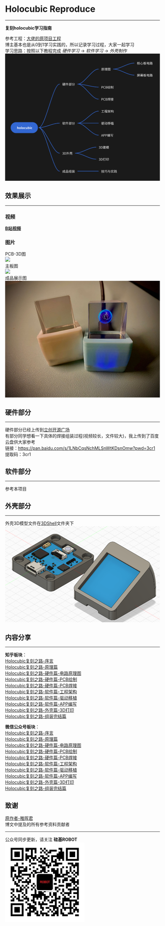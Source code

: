 # Holocubic Reproduce
---
**复刻holocubic学习指南**  

参考工程：[大佬的原项目工程](https://github.com/peng-zhihui/HoloCubic)  
博主基本也是从0到1学习实践的，所以记录学习过程，大家一起学习  
学习思路：按照以下教程完成 *硬件学习* -> *软件学习* -> *外壳制作*  
![](resources/学习路线图.png)

## 效果展示
---
### 视频
[**B站视频**](https://www.bilibili.com/video/BV1hN4y1h719/?share_source=copy_web&vd_source=aa112a1eb5d)  
### 图片
PCB-3D图  
![](resources/PCB-3D图.PNG)  
主板图  
![](resources/主板.jpg)  
成品展示图  
![](resources/成品展示.jpg)


## 硬件部分
---  
硬件部分已经上传到[立创开源广场](https://oshwhub.com/will.wan/holocubic)  
有部分同学想看一下具体的焊接组装过程(视频较长，文件较大)，我上传到了百度云盘供大家参考  
链接：https://pan.baidu.com/s/1LNbCqsNchMLSnWtKDsnOmw?pwd=3cr1   
提取码：3cr1   

## 软件部分
---
参考本项目

## 外壳部分
---
外壳3D模型文件在[3DShell](./3DShell)文件夹下  
![](resources/带电路板子3D模型.PNG)

## 内容分享
---
**知乎板块**：  
[Holocubic复刻之路-序言](https://zhuanlan.zhihu.com/p/667687467)  
[Holocubic复刻之路-原理篇](https://zhuanlan.zhihu.com/p/668107235)  
[Holocubic复刻之路-硬件篇-电路原理图](https://zhuanlan.zhihu.com/p/668943131)  
[Holocubic复刻之路-硬件篇-PCB绘制](https://zhuanlan.zhihu.com/p/669356547)  
[Holocubic复刻之路-硬件篇-PCB焊接](https://zhuanlan.zhihu.com/p/669744283)  
[Holocubic复刻之路-软件篇-工程架构](https://zhuanlan.zhihu.com/p/670184699)  
[Holocubic复刻之路-软件篇-驱动移植](https://zhuanlan.zhihu.com/p/670385330)  
[Holocubic复刻之路-软件篇-APP编写](https://zhuanlan.zhihu.com/p/670804613)  
[Holocubic复刻之路-外壳篇-3D打印](https://zhuanlan.zhihu.com/p/671441116)  
[Holocubic复刻之路-组装完结篇](https://zhuanlan.zhihu.com/p/672671669)  

**微信公众号板块**：  
[Holocubic复刻之路-序言](https://mp.weixin.qq.com/s/g9OoGMnk5hJdyEyZY1zoVg)  
[Holocubic复刻之路-原理篇](https://mp.weixin.qq.com/s/hCcCmEE-HVDEflkmTs4eXQ)  
[Holocubic复刻之路-硬件篇-电路原理图](https://mp.weixin.qq.com/s/9BZ2hZZiAkcib54U-MHgQA)  
[Holocubic复刻之路-硬件篇-PCB绘制](https://mp.weixin.qq.com/s/UG-cqXRy1sHwRkdve2HKiw)  
[Holocubic复刻之路-硬件篇-PCB焊接](https://mp.weixin.qq.com/s/iGqCdDKC1GpauwrAINV9UA)  
[Holocubic复刻之路-软件篇-工程架构](https://mp.weixin.qq.com/s/_jIpUm0_Vr3VP4WGBFgyiw)  
[Holocubic复刻之路-软件篇-驱动移植](https://mp.weixin.qq.com/s/LPaq20nl86-nybf8BDHKPg)  
[Holocubic复刻之路-软件篇-APP编写](https://mp.weixin.qq.com/s/clkCv0ckISnppMRNjqzFOA)  
[Holocubic复刻之路-外壳篇-3D打印](https://mp.weixin.qq.com/s/eF_fNTJvMFr8hR-gaSXPrQ)  
[Holocubic复刻之路-组装完结篇](https://mp.weixin.qq.com/s/OH6-Obgg1hRzLUqWNXFC6w)  


## 致谢
[原作者-稚晖君](https://github.com/peng-zhihui/HoloCubic)  
博文中提及的所有参考资料贡献者

---

公众号同步更新，请关注 **硅基ROBOT**  
![](resources/硅基ROBOT-8cm.jpg)